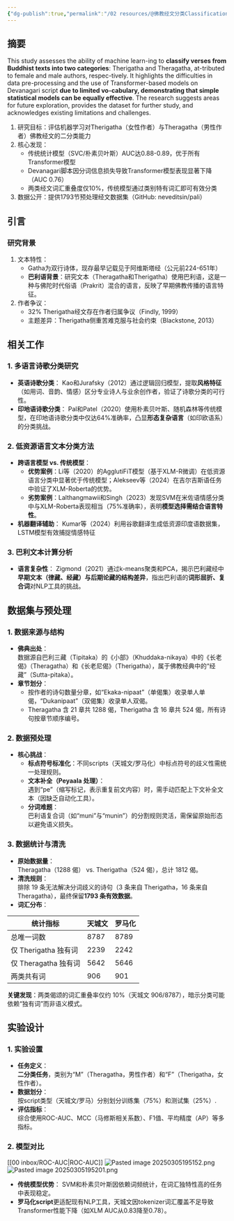 ```yaml
---
{"dg-publish":true,"permalink":"/02 resources/@佛教经文分类Classification of Buddhist Verses/","created":"2025-03-05T16:16:13.978+08:00","updated":"2025-03-05T19:57:20.208+08:00"}
---
```




## 摘要
This study assesses the ability of machine learn-ing to **classify verses from Buddhist texts into two categories**: Therigatha and Theragatha, at-tributed to female and male authors, respec-tively. It highlights the difficulties in data pre-processing and the use of Transformer-based models on Devanagari script **due to limited vo-cabulary, demonstrating that simple statistical models can be equally effective**. The research suggests areas for future exploration, provides the dataset for further study, and acknowledges existing limitations and challenges.

1. 研究目标：评估机器学习对Therigatha（女性作者）与Theragatha（男性作者）佛教经文的二分类能力
2. 核心发现：
   - 传统统计模型（SVC/朴素贝叶斯）AUC达0.88-0.89，优于所有Transformer模型
   - Devanagari脚本因分词信息损失导致Transformer模型表现显著下降（AUC 0.76）
   - 两类经文词汇重叠度仅10%，传统模型通过类别特有词汇即可有效分类
3. 数据公开：提供1793节预处理经文数据集（GitHub: neveditsin/pali）

## 引言
### 研究背景
1. 文本特性：
   - Gatha为双行诗体，现存最早记载见于阿维斯塔经（公元前224-651年）
   - **巴利语背景**：研究文本（Theragatha和Therigatha）使用巴利语，这是一种与佛陀时代俗语（Prakrit）混合的语言，反映了早期佛教传播的语言特征。
2. 作者争议：
   - 32% Therigatha经文存在作者归属争议（Findly, 1999）
   - 主题差异：Therigatha侧重苦难克服与社会约束（Blackstone, 2013）

## 相关工作
### **1. 多语言诗歌分类研究**
- **英语诗歌分类**： Kao和Jurafsky（2012）通过逻辑回归模型，提取**风格特征**（如用词、音韵、情感）区分专业诗人与业余创作者，验证了诗歌分类的可行性。
- **印地语诗歌分类**： Pal和Patel（2020）使用朴素贝叶斯、随机森林等传统模型，在印地语诗歌分类中仅达64%准确率，凸显**形态复杂语言**（如印欧语系）的分类挑战。

### **2. 低资源语言文本分类方法**
- **跨语言模型 vs. 传统模型**：
    - **优势案例**：Li等（2020）的AgglutiFiT模型（基于XLM-R微调）在低资源语言分类中显著优于传统模型；Alekseev等（2024）在吉尔吉斯语任务中验证了XLM-Roberta的优势。
    - **劣势案例**：Lalthangmawii和Singh（2023）发现SVM在米佐语情感分类中与XLM-Roberta表现相当（75%准确率），表明**模型选择需结合语言特性**。
- **机器翻译辅助**： Kumar等（2024）利用谷歌翻译生成低资源印度语数据集，LSTM模型有效捕捉情感特征

### **3. 巴利文本计算分析**
- **语言复杂性**： Zigmond（2021）通过k-means聚类和PCA，揭示巴利藏经中**早期文本（律藏、经藏）与后期论藏的结构差异**，指出巴利语的**词形屈折、复合词**对NLP工具的挑战。

## 数据集与预处理
### **1. 数据来源与结构**
- **佛典出处**：  
  数据源自巴利三藏（Tipitaka）的《小部》（Khuddaka-nikaya）中的《长老偈》（Theragatha）和《长老尼偈》（Therigatha），属于佛教经典中的“经藏”（Sutta-pitaka）。
- **章节划分**：  
  - 按作者的诗句数量分章，如“Ekaka-nipaat”（单偈集）收录单人单偈，“Dukanipaat”（双偈集）收录单人双偈。  
  - Theragatha 含 21 章共 1288 偈，Therigatha 含 16 章共 524 偈，所有诗句按章节顺序编号。

### **2. 数据预处理**
- **核心挑战**：  
  - **标点符号标准化**：不同scripts（天城文/罗马化）中标点符号的歧义性需统一处理规则。  
  - **文本补全（Peyaala 处理）**：  
    遇到“pe”（缩写标记，表示重复前文内容）时，需手动匹配上下文补全文本（因缺乏自动化工具）。  
  - **分词难题**：  
    巴利语复合词（如“muni”与“munin”）的分割规则灵活，需保留原始形态以避免语义损失。

### **3. 数据统计与清洗**
- **原始数据量**：  
  Theragatha（1288 偈） vs. Therigatha（524 偈），总计 1812 偈。
- **清洗规则**：  
  排除 19 条无法解决分词歧义的诗句（3 条来自 Therigatha，16 条来自 Theragatha），最终保留**1793 条有效数据**。
- **词汇分布**：  

| **统计指标**         | 天城文  | 罗马化  |
| ---------------- | ---- | ---- |
| 总唯一词数            | 8787 | 8789 |
| 仅 Therigatha 独有词 | 2239 | 2242 |
| 仅 Theragatha 独有词 | 5642 | 5646 |
| 两类共有词            | 906  | 901  |
  
**关键发现**：两类偈颂的词汇重叠率仅约 10%（天城文 906/8787），暗示分类可能依赖“独有词”而非语义模式。

## 实验设计
### **1. 实验设置**
- **任务定义**：  
  **二分类任务**，类别为“M”（Theragatha，男性作者）和“F”（Therigatha，女性作者）。
- **数据划分**：  
  按script类型（天城文/罗马）分别划分训练集（75%）和测试集（25%）.
- **评估指标**：  
  综合使用ROC-AUC、MCC（马修斯相关系数）、F1值、平均精度（AP）等多指标。

### **2. 模型对比**
[[00 inbox/ROC-AUC\|ROC-AUC]]
![Pasted image 20250305195152.png](/img/user/09%20settings/Z%20attachment/Pasted%20image%2020250305195152.png)
![Pasted image 20250305195201.png](/img/user/09%20settings/Z%20attachment/Pasted%20image%2020250305195201.png)

- **传统模型优势**： SVM和朴素贝叶斯因依赖词频统计，在词汇独特性高的任务中表现稳定。
- **罗马化script**更适配现有NLP工具，天城文因tokenizer词汇覆盖不足导致Transformer性能下降（如XLM AUC从0.83降至0.78）。



